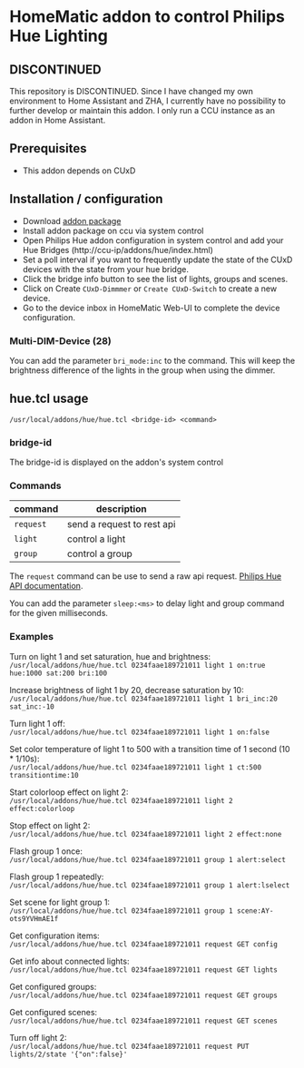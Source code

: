 # HomeMatic addon to control Philips Hue Lighting

## DISCONTINUED
This repository is DISCONTINUED.
Since I have changed my own environment to Home Assistant and ZHA, I currently have no possibility to further develop or maintain this addon.
I only run a CCU instance as an addon in Home Assistant.

## Prerequisites
* This addon depends on CUxD

## Installation / configuration
* Download [addon package](https://github.com/j-a-n/homematic-addon-hue/raw/master/hm-hue.tar.gz)
* Install addon package on ccu via system control
* Open Philips Hue addon configuration in system control and add your Hue Bridges (http://ccu-ip/addons/hue/index.html)
* Set a poll interval if you want to frequently update the state of the CUxD devices with the state from your hue bridge.
* Click the bridge info button to see the list of lights, groups and scenes.
* Click on Create `CUxD-Dimmmer` or `Create CUxD-Switch` to create a new device.
* Go to the device inbox in HomeMatic Web-UI to complete the device configuration.

### Multi-DIM-Device (28)
You can add the parameter `bri_mode:inc` to the command.
This will keep the brightness difference of the lights in the group when using the dimmer.

## hue.tcl usage
`/usr/local/addons/hue/hue.tcl <bridge-id> <command>`

### bridge-id
The bridge-id is displayed on the addon's system control

### Commands

command        | description
---------------| -----------------------------
`request`      | send a request to rest api
`light`        | control a light
`group`        | control a group

The `request` command can be use to send a raw api request.
[Philips Hue API documentation](https://developers.meethue.com/philips-hue-api).

You can add the parameter `sleep:<ms>` to delay light and group command for the given milliseconds.


### Examples
Turn on light 1 and set saturation, hue and brightness:  
`/usr/local/addons/hue/hue.tcl 0234faae189721011 light 1 on:true hue:1000 sat:200 bri:100`

Increase brightness of light 1 by 20, decrease saturation by 10:  
`/usr/local/addons/hue/hue.tcl 0234faae189721011 light 1 bri_inc:20 sat_inc:-10`

Turn light 1 off:  
`/usr/local/addons/hue/hue.tcl 0234faae189721011 light 1 on:false`

Set color temperature of light 1 to 500 with a transition time of 1 second (10 * 1/10s):  
`/usr/local/addons/hue/hue.tcl 0234faae189721011 light 1 ct:500 transitiontime:10`

Start colorloop effect on light 2:  
`/usr/local/addons/hue/hue.tcl 0234faae189721011 light 2 effect:colorloop`

Stop effect on light 2:  
`/usr/local/addons/hue/hue.tcl 0234faae189721011 light 2 effect:none`

Flash group 1 once:  
`/usr/local/addons/hue/hue.tcl 0234faae189721011 group 1 alert:select`

Flash group 1 repeatedly:  
`/usr/local/addons/hue/hue.tcl 0234faae189721011 group 1 alert:lselect`

Set scene for light group 1:  
`/usr/local/addons/hue/hue.tcl 0234faae189721011 group 1 scene:AY-ots9YVHmAE1f`

Get configuration items:  
`/usr/local/addons/hue/hue.tcl 0234faae189721011 request GET config`

Get info about connected lights:  
`/usr/local/addons/hue/hue.tcl 0234faae189721011 request GET lights`

Get configured groups:  
`/usr/local/addons/hue/hue.tcl 0234faae189721011 request GET groups`

Get configured scenes:  
`/usr/local/addons/hue/hue.tcl 0234faae189721011 request GET scenes`

Turn off light 2:  
`/usr/local/addons/hue/hue.tcl 0234faae189721011 request PUT lights/2/state '{"on":false}'`

